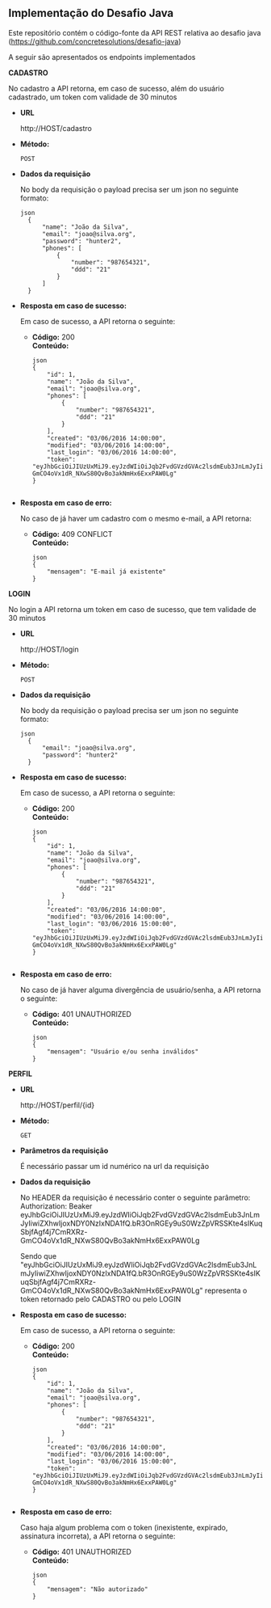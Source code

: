 **Implementação do Desafio Java**
----
  Este repositório contém o código-fonte da API REST relativa ao desafio java (https://github.com/concretesolutions/desafio-java)

  A seguir são apresentados os endpoints implementados





**CADASTRO**

  No cadastro a API retorna, em caso de sucesso, além do usuário cadastrado, um token com validade de 30 minutos

* **URL**

  http://HOST/cadastro

* **Método:**

  `POST`

* **Dados da requisição**

  No body da requisição o payload precisa ser um json no seguinte formato:
  ```
  json
    {
        "name": "João da Silva",
        "email": "joao@silva.org",
        "password": "hunter2",
        "phones": [
            {
                "number": "987654321",
                "ddd": "21"
            }
        ]
    }
  ```

* **Resposta em caso de sucesso:**

  Em caso de sucesso, a API retorna o seguinte:

  * **Código:** 200 <br />
    **Conteúdo:**
    ```
    json
    {
        "id": 1,
        "name": "João da Silva",
        "email": "joao@silva.org",
        "phones": [
            {
                "number": "987654321",
                "ddd": "21"
            }
        ],
        "created": "03/06/2016 14:00:00",
        "modified": "03/06/2016 14:00:00",
        "last_login": "03/06/2016 14:00:00",
        "token": "eyJhbGciOiJIUzUxMiJ9.eyJzdWIiOiJqb2FvdGVzdGVAc2lsdmEub3JnLmJyIiwiZXhwIjoxNDY0NzIxNDA1fQ.bR3OnRGEy9uS0WzZpVRSSKte4sIKuqSbjfAgf4j7CmRXRz-GmCO4oVx1dR_NXwS80QvBo3akNmHx6ExxPAW0Lg"
    }
  ```

* **Resposta em caso de erro:**

  No caso de já haver um cadastro com o mesmo e-mail, a API retorna:

  * **Código:** 409 CONFLICT <br />
    **Conteúdo:**

    ```
    json
    {
        "mensagem": "E-mail já existente"
    }
    ```


**LOGIN**

  No login a API retorna um token em caso de sucesso, que tem validade de 30 minutos

* **URL**

  http://HOST/login

* **Método:**

  `POST`

* **Dados da requisição**

  No body da requisição o payload precisa ser um json no seguinte formato:
  ```
  json
    {
        "email": "joao@silva.org",
        "password": "hunter2"
    }
  ```

* **Resposta em caso de sucesso:**

  Em caso de sucesso, a API retorna o seguinte:

  * **Código:** 200 <br />
    **Conteúdo:**
    ```
    json
    {
        "id": 1,
        "name": "João da Silva",
        "email": "joao@silva.org",
        "phones": [
            {
                "number": "987654321",
                "ddd": "21"
            }
        ],
        "created": "03/06/2016 14:00:00",
        "modified": "03/06/2016 14:00:00",
        "last_login": "03/06/2016 15:00:00",
        "token": "eyJhbGciOiJIUzUxMiJ9.eyJzdWIiOiJqb2FvdGVzdGVAc2lsdmEub3JnLmJyIiwiZXhwIjoxNDY0NzIxNDA1fQ.bR3OnRGEy9uS0WzZpVRSSKte4sIKuqSbjfAgf4j7CmRXRz-GmCO4oVx1dR_NXwS80QvBo3akNmHx6ExxPAW0Lg"
    }
  ```

* **Resposta em caso de erro:**

  No caso de já haver alguma divergência de usuário/senha, a API retorna o seguinte:

  * **Código:** 401 UNAUTHORIZED <br />
    **Conteúdo:**

    ```
    json
    {
        "mensagem": "Usuário e/ou senha inválidos"
    }
    ```




**PERFIL**

* **URL**

  http://HOST/perfil/{id}

* **Método:**

  `GET`

* **Parâmetros da requisição**

  É necessário passar um id numérico na url da requisição

* **Dados da requisição**

  No HEADER da requisição é necessário conter o seguinte parâmetro:
  Authorization: Beaker eyJhbGciOiJIUzUxMiJ9.eyJzdWIiOiJqb2FvdGVzdGVAc2lsdmEub3JnLmJyIiwiZXhwIjoxNDY0NzIxNDA1fQ.bR3OnRGEy9uS0WzZpVRSSKte4sIKuqSbjfAgf4j7CmRXRz-GmCO4oVx1dR_NXwS80QvBo3akNmHx6ExxPAW0Lg

  Sendo que "eyJhbGciOiJIUzUxMiJ9.eyJzdWIiOiJqb2FvdGVzdGVAc2lsdmEub3JnLmJyIiwiZXhwIjoxNDY0NzIxNDA1fQ.bR3OnRGEy9uS0WzZpVRSSKte4sIKuqSbjfAgf4j7CmRXRz-GmCO4oVx1dR_NXwS80QvBo3akNmHx6ExxPAW0Lg" representa o token retornado pelo CADASTRO ou pelo LOGIN

* **Resposta em caso de sucesso:**

  Em caso de sucesso, a API retorna o seguinte:

  * **Código:** 200 <br />
    **Conteúdo:**
    ```
    json
    {
        "id": 1,
        "name": "João da Silva",
        "email": "joao@silva.org",
        "phones": [
            {
                "number": "987654321",
                "ddd": "21"
            }
        ],
        "created": "03/06/2016 14:00:00",
        "modified": "03/06/2016 14:00:00",
        "last_login": "03/06/2016 15:00:00",
        "token": "eyJhbGciOiJIUzUxMiJ9.eyJzdWIiOiJqb2FvdGVzdGVAc2lsdmEub3JnLmJyIiwiZXhwIjoxNDY0NzIxNDA1fQ.bR3OnRGEy9uS0WzZpVRSSKte4sIKuqSbjfAgf4j7CmRXRz-GmCO4oVx1dR_NXwS80QvBo3akNmHx6ExxPAW0Lg"
    }
  ```

* **Resposta em caso de erro:**

  Caso haja algum problema com o token (inexistente, expirado, assinatura incorreta), a API retorna o seguinte:

  * **Código:** 401 UNAUTHORIZED <br />
    **Conteúdo:**

    ```
    json
    {
        "mensagem": "Não autorizado"
    }
    ```
